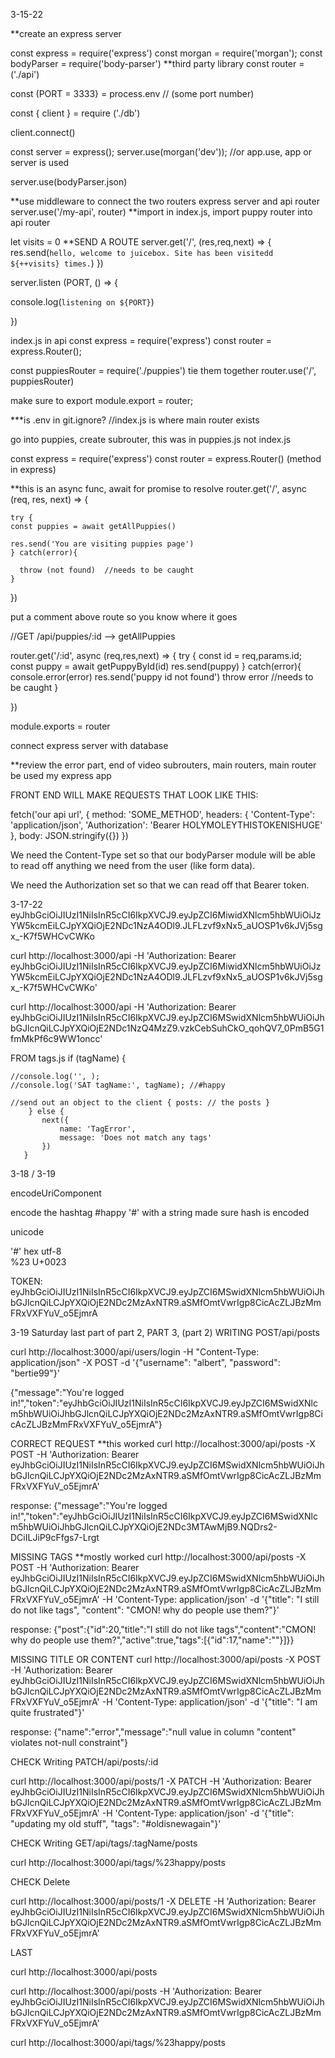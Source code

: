3-15-22

**create an express server

const express = require('express')
const morgan = require('morgan');
const bodyParser = require('body-parser') **third party library
const router = ('./api')

const (PORT = 3333} = process.env  // (some port number)

const { client } = require ('./db')

client.connect()

const server = express();
server.use(morgan('dev'));   //or app.use, app or server is used

server.use(bodyParser.json)

**use middleware to connect the two routers express server and api router
server.use('/my-api', router)
**import in index.js, import puppy router into api router

let visits = 0
 **SEND A ROUTE
server.get('/', (res,req,next) => {
    res.send(`hello, welcome to juicebox. Site has been visitedd ${++visits} times.`)
})

server.listen (PORT, () => {

 console.log(`listening on ${PORT}`)

})

index.js in api
const express = require('express')
const router = express.Router();

const puppiesRouter = require('./puppies')
tie them together
router.use('/', puppiesRouter)

make sure to export
module.export = router;


***is .env in git.ignore? 
//index.js   is where main router exists

go into puppies, create subrouter, this was in puppies.js not index.js

const express = require('express')
const router = express.Router()  (method in express)


**this is an async func, await for promise to resolve
router.get('/', async (req, res, next) => {

    try {
    const puppies = await getAllPuppies()

    res.send('You are visiting puppies page')
    } catch(error){
      
      throw (not found)  //needs to be caught
    }
})

put a comment above route so you know where it goes

//GET /api/puppies/:id --> getAllPuppies

router.get('/:id', async (req,res,next) => {
    try {
        const id = req,params.id;
        const puppy = await getPuppyById(id)
        res.send(puppy)
    }
     catch(error){
      console.error(error)
      res.send('puppy id not found')
      throw error  //needs to be caught
    }

})


module.exports = router 

connect express server with database 

**review the error part, end of video 
subrouters, main routers, main router be used my express app

FRONT END WILL MAKE REQUESTS THAT LOOK LIKE THIS:

fetch('our api url', {
  method: 'SOME_METHOD',
  headers: {
    'Content-Type': 'application/json',
    'Authorization': 'Bearer HOLYMOLEYTHISTOKENISHUGE'
  },
  body: JSON.stringify({})
})

We need the Content-Type set so that our bodyParser module will be able to read off anything we need from the user (like form data).

We need the Authorization set so that we can read off that Bearer token.

3-17-22
eyJhbGciOiJIUzI1NiIsInR5cCI6IkpXVCJ9.eyJpZCI6MiwidXNlcm5hbWUiOiJzYW5kcmEiLCJpYXQiOjE2NDc1NzA4ODl9.JLFLzvf9xNx5_aUOSP1v6kJVj5sgx_-K7f5WHCvCWKo

curl http://localhost:3000/api -H 'Authorization: Bearer eyJhbGciOiJIUzI1NiIsInR5cCI6IkpXVCJ9.eyJpZCI6MiwidXNlcm5hbWUiOiJzYW5kcmEiLCJpYXQiOjE2NDc1NzA4ODl9.JLFLzvf9xNx5_aUOSP1v6kJVj5sgx_-K7f5WHCvCWKo'

curl http://localhost:3000/api -H 'Authorization: Bearer eyJhbGciOiJIUzI1NiIsInR5cCI6IkpXVCJ9.eyJpZCI6MSwidXNlcm5hbWUiOiJhbGJlcnQiLCJpYXQiOjE2NDc1NzQ4MzZ9.vzkCebSuhCkO_qohQV7_0PmB5G1fmMkPf6c9WW1oncc'

FROM tags.js
 if (tagName) {

    //console.log('', );
    //console.log('SAT tagName:', tagName); //#happy 

    //send out an object to the client { posts: // the posts } 
        } else {
           next({
               name: 'TagError',
               message: 'Does not match any tags'
           })
       }


3-18 / 3-19

encodeUriComponent 

encode the hashtag #happy
'#' with a string
made sure hash is encoded 

unicode

'#'  hex utf-8  
%23   U+0023

TOKEN:
 eyJhbGciOiJIUzI1NiIsInR5cCI6IkpXVCJ9.eyJpZCI6MSwidXNlcm5hbWUiOiJhbGJlcnQiLCJpYXQiOjE2NDc2MzAxNTR9.aSMfOmtVwrIgp8CicAcZLJBzMmFRxVXFYuV_o5EjmrA

3-19 Saturday 
last part of part 2, PART 3,  (part 2)  WRITING POST/api/posts 

curl http://localhost:3000/api/users/login -H "Content-Type: application/json" -X POST -d '{"username": "albert", "password": "bertie99"}'

{"message":"You're logged in!","token":"eyJhbGciOiJIUzI1NiIsInR5cCI6IkpXVCJ9.eyJpZCI6MSwidXNlcm5hbWUiOiJhbGJlcnQiLCJpYXQiOjE2NDc2MzAxNTR9.aSMfOmtVwrIgp8CicAcZLJBzMmFRxVXFYuV_o5EjmrA"}

CORRECT REQUEST  **this worked
curl http://localhost:3000/api/posts -X POST -H 'Authorization: Bearer eyJhbGciOiJIUzI1NiIsInR5cCI6IkpXVCJ9.eyJpZCI6MSwidXNlcm5hbWUiOiJhbGJlcnQiLCJpYXQiOjE2NDc2MzAxNTR9.aSMfOmtVwrIgp8CicAcZLJBzMmFRxVXFYuV_o5EjmrA'

response:
{"message":"You're logged in!","token":"eyJhbGciOiJIUzI1NiIsInR5cCI6IkpXVCJ9.eyJpZCI6MSwidXNlcm5hbWUiOiJhbGJlcnQiLCJpYXQiOjE2NDc3MTAwMjB9.NQDrs2-DCiILJiP9cFfgs7-Lrgt

MISSING TAGS **mostly worked
 curl http://localhost:3000/api/posts -X POST -H 'Authorization: Bearer eyJhbGciOiJIUzI1NiIsInR5cCI6IkpXVCJ9.eyJpZCI6MSwidXNlcm5hbWUiOiJhbGJlcnQiLCJpYXQiOjE2NDc2MzAxNTR9.aSMfOmtVwrIgp8CicAcZLJBzMmFRxVXFYuV_o5EjmrA' -H 'Content-Type: application/json' -d '{"title": "I still do not like tags", "content": "CMON! why do people use them?"}'

response: 
{"post":{"id":20,"title":"I still do not like tags","content":"CMON! why do people use them?","active":true,"tags":[{"id":17,"name":""}]}}

MISSING TITLE OR CONTENT 
curl http://localhost:3000/api/posts -X POST -H 'Authorization: Bearer eyJhbGciOiJIUzI1NiIsInR5cCI6IkpXVCJ9.eyJpZCI6MSwidXNlcm5hbWUiOiJhbGJlcnQiLCJpYXQiOjE2NDc2MzAxNTR9.aSMfOmtVwrIgp8CicAcZLJBzMmFRxVXFYuV_o5EjmrA' -H 'Content-Type: application/json' -d '{"title": "I am quite frustrated"}'

response: 
{"name":"error","message":"null value in column \"content\" violates not-null constraint"}

CHECK Writing PATCH/api/posts/:id

curl http://localhost:3000/api/posts/1 -X PATCH -H 'Authorization: Bearer eyJhbGciOiJIUzI1NiIsInR5cCI6IkpXVCJ9.eyJpZCI6MSwidXNlcm5hbWUiOiJhbGJlcnQiLCJpYXQiOjE2NDc2MzAxNTR9.aSMfOmtVwrIgp8CicAcZLJBzMmFRxVXFYuV_o5EjmrA' -H 'Content-Type: application/json' -d '{"title": "updating my old stuff", "tags": "#oldisnewagain"}'

CHECK Writing GET/api/tags/:tagName/posts

curl http://localhost:3000/api/tags/%23happy/posts

CHECK Delete

curl http://localhost:3000/api/posts/1 -X DELETE -H 'Authorization: Bearer eyJhbGciOiJIUzI1NiIsInR5cCI6IkpXVCJ9.eyJpZCI6MSwidXNlcm5hbWUiOiJhbGJlcnQiLCJpYXQiOjE2NDc2MzAxNTR9.aSMfOmtVwrIgp8CicAcZLJBzMmFRxVXFYuV_o5EjmrA'


LAST

curl http://localhost:3000/api/posts

curl http://localhost:3000/api/posts -H 'Authorization: Bearer eyJhbGciOiJIUzI1NiIsInR5cCI6IkpXVCJ9.eyJpZCI6MSwidXNlcm5hbWUiOiJhbGJlcnQiLCJpYXQiOjE2NDc2MzAxNTR9.aSMfOmtVwrIgp8CicAcZLJBzMmFRxVXFYuV_o5EjmrA'

curl http://localhost:3000/api/tags/%23happy/posts